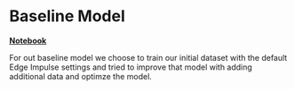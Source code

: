 # Baseline Model

**[Notebook](baseline_model.ipynb)**

For out baseline model we choose to train our initial dataset with the default Edge Impulse settings and tried to improve that model with adding additional data and optimze the model.
